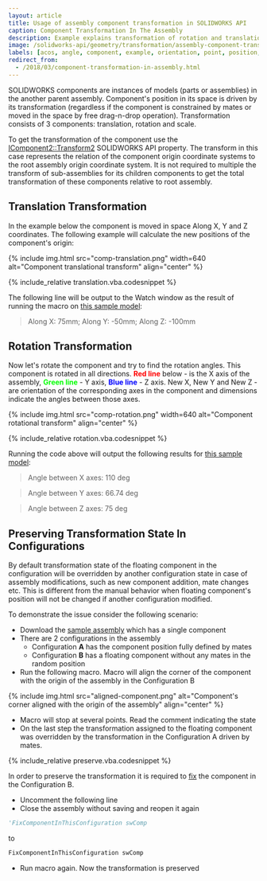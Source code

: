 ```yaml
---
layout: article
title: Usage of assembly component transformation in SOLIDWORKS API
caption: Component Transformation In The Assembly
description: Example explains transformation of rotation and translation for components in the assembly
image: /solidworks-api/geometry/transformation/assembly-component-transformation/comp-translation.png
labels: [acos, angle, component, example, orientation, point, position, rotation, solidworks api, transform, translation, vector]
redirect_from:
  - /2018/03/component-transformation-in-assembly.html
---
```

SOLIDWORKS components are instances of models (parts or assemblies) in the another parent assembly. Component's position in its space is driven by its transformation (regardless if the component is constrained by mates or moved in the space by free drag-n-drop operation). Transformation consists of 3 components: translation, rotation and scale.

To get the transformation of the component use the [IComponent2::Transform2](http://help.solidworks.com/2012/english/api/sldworksapi/solidworks.interop.sldworks~solidworks.interop.sldworks.icomponent2~transform2.html) SOLIDWORKS API property. The transform in this case represents the relation of the component origin coordinate systems to the root assembly origin coordinate system. It is not required to multiple the transform of sub-assemblies for its children components to get the total transformation of these components relative to root assembly.

## Translation Transformation

In the example below the component is moved in space Along X, Y and Z coordinates. The following example will calculate the new positions of the component's origin:

{% include img.html src="comp-translation.png" width=640 alt="Component translational transform" align="center" %}

{% include_relative translation.vba.codesnippet %}

The following line will be output to the Watch window as the result of running the macro on [this sample model](transform-translation.SLDASM):

> Along X: 75mm; Along Y: -50mm; Along Z: -100mm

## Rotation Transformation

Now let's rotate the component and try to find the rotation angles. This component is rotated in all directions. **<span style="color: red;">Red line</span>** below - is the X axis of the assembly, **<span style="color: lime;">Green line</span>** - Y axis, **<span style="color: blue;">Blue line</span>** - Z axis. New X, New Y and New Z - are orientation of the corresponding axes in the component and dimensions indicate the angles between those axes.

{% include img.html src="comp-rotation.png" width=640 alt="Component rotational transform" align="center" %}

{% include_relative rotation.vba.codesnippet %}

Running the code above will output the following results for [this sample model](transform-rotation.SLDASM):

> Angle between X axes: 110 deg

> Angle between Y axes: 66.74 deg

> Angle between Z axes: 75 deg

## Preserving Transformation State In Configurations

By default transformation state of the floating component in the configuration will be overridden by another configuration state in case of assembly modifications, such as new component addition, mate changes etc. This is different from the manual behavior when floating component's position will not be changed if another configuration modified.

To demonstrate the issue consider the following scenario:

* Download the [sample assembly](preserve-transform.zip) which has a single component
* There are 2 configurations in the assembly
  * Configuration **A** has the component position fully defined by mates
  * Configuration **B** has a floating component without any mates in the random position
* Run the following macro. Macro will align the corner of the component with the origin of the assembly in the Configuration B

{% include img.html src="aligned-component.png" alt="Component's corner aligned with the origin of the assembly" align="center" %}

* Macro will stop at several points. Read the comment indicating the state
* On the last step the transformation assigned to the floating component was overridden by the transformation in the Configuration A driven by mates.

{% include_relative preserve.vba.codesnippet %}

In order to preserve the transformation it is required to [fix](/solidworks-api/document/assembly/components/fix-float/) the component in the Configuration B.

* Uncomment the following line
* Close the assembly without saving and reopen it again

~~~ vb
'FixComponentInThisConfiguration swComp
~~~

to

~~~ vb
FixComponentInThisConfiguration swComp
~~~

* Run macro again. Now the transformation is preserved
